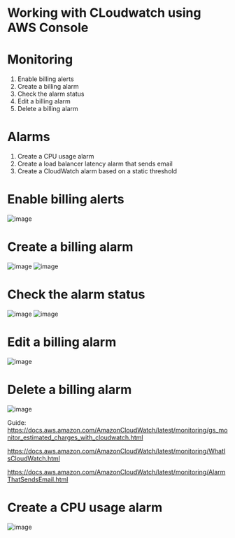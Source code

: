 # Working with CLoudwatch using AWS Console 

# Monitoring 

1. Enable billing alerts
2. Create a billing alarm
3. Check the alarm status
4. Edit a billing alarm
5. Delete a billing alarm


# Alarms

1. Create a CPU usage alarm
2. Create a load balancer latency alarm that sends email
3. Create a CloudWatch alarm based on a static threshold

# Enable billing alerts
![image](https://user-images.githubusercontent.com/94347897/170577762-f119e224-9b15-4d3e-8449-d41b094582f8.png)

# Create a billing alarm
![image](https://user-images.githubusercontent.com/94347897/170581988-67a7a21b-576c-4435-a08b-36779b9bf93a.png)
![image](https://user-images.githubusercontent.com/94347897/170582222-9daf69c4-4a81-408d-9de4-f6615e1548bc.png)

# Check the alarm status
![image](https://user-images.githubusercontent.com/94347897/170583752-2b790101-6ed9-47fa-8c9b-0edd04dc7399.png)
![image](https://user-images.githubusercontent.com/94347897/170584476-1e740653-9f92-47ca-b6e1-477365e5b7f4.png)

# Edit a billing alarm
![image](https://user-images.githubusercontent.com/94347897/170586338-14bbfa76-7b70-43a2-a55e-07959784ff31.png)


# Delete a billing alarm
![image](https://user-images.githubusercontent.com/94347897/170586529-8ffb3261-fd3e-4e1b-8077-fd34247be0a1.png)



Guide:
https://docs.aws.amazon.com/AmazonCloudWatch/latest/monitoring/gs_monitor_estimated_charges_with_cloudwatch.html

https://docs.aws.amazon.com/AmazonCloudWatch/latest/monitoring/WhatIsCloudWatch.html

https://docs.aws.amazon.com/AmazonCloudWatch/latest/monitoring/AlarmThatSendsEmail.html

# Create a CPU usage alarm
![image](https://user-images.githubusercontent.com/94347897/170587486-ae6caa9e-94cf-4cb2-8a4d-b061e355b258.png)







